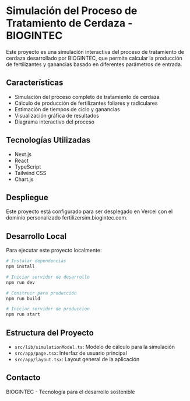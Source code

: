 # Simulación del Proceso de Tratamiento de Cerdaza - BIOGINTEC

Este proyecto es una simulación interactiva del proceso de tratamiento de cerdaza desarrollado por BIOGINTEC, que permite calcular la producción de fertilizantes y ganancias basado en diferentes parámetros de entrada.

## Características

- Simulación del proceso completo de tratamiento de cerdaza
- Cálculo de producción de fertilizantes foliares y radiculares
- Estimación de tiempos de ciclo y ganancias
- Visualización gráfica de resultados
- Diagrama interactivo del proceso

## Tecnologías Utilizadas

- Next.js
- React
- TypeScript
- Tailwind CSS
- Chart.js

## Despliegue

Este proyecto está configurado para ser desplegado en Vercel con el dominio personalizado fertilizersim.biogintec.com.

## Desarrollo Local

Para ejecutar este proyecto localmente:

```bash
# Instalar dependencias
npm install

# Iniciar servidor de desarrollo
npm run dev

# Construir para producción
npm run build

# Iniciar servidor de producción
npm run start
```

## Estructura del Proyecto

- `src/lib/simulationModel.ts`: Modelo de cálculo para la simulación
- `src/app/page.tsx`: Interfaz de usuario principal
- `src/app/layout.tsx`: Layout general de la aplicación

## Contacto

BIOGINTEC - Tecnología para el desarrollo sostenible
